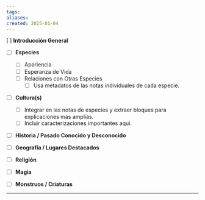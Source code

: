 ```yaml
---
tags: 
aliases: 
created: 2025-01-04
---
```




[ ] **Introducción General**  

- [ ] **Especies**  
  - [ ] Apariencia  
  - [ ] Esperanza de Vida  
  - [ ] Relaciones con Otras Especies  
    - [ ] Usa metadatos de las notas individuales de cada especie.  

- [ ] **Cultura(s)**  
  - [ ] Integrar en las notas de especies y extraer bloques para explicaciones más amplias.  
  - [ ] Incluir caracterizaciones importantes aquí.  

- [ ] **Historia / Pasado Conocido y Desconocido**  

- [ ] **Geografía / Lugares Destacados**  

- [ ] **Religión**  

- [ ] **Magia**  

- [ ] **Monstruos / Criaturas**  





---